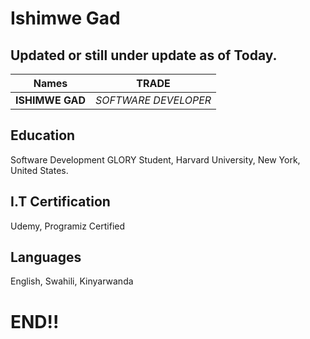 # Ishimwe Gad<br>
## Updated or still under update as of Today.


| Names  | TRADE | 
| ------------- | ------------- |
| **ISHIMWE GAD**  | *SOFTWARE DEVELOPER*  |

## Education
Software Development GLORY Student, Harvard University, New York, United States.<br>

## I.T Certification
Udemy, Programiz Certified

## Languages
English, Swahili, Kinyarwanda


# END!!

